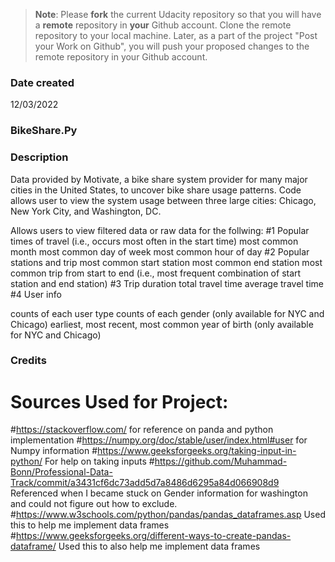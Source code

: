 >**Note**: Please **fork** the current Udacity repository so that you will have a **remote** repository in **your** Github account. Clone the remote repository to your local machine. Later, as a part of the project "Post your Work on Github", you will push your proposed changes to the remote repository in your Github account.

### Date created
12/03/2022

### BikeShare.Py

### Description
Data provided by Motivate, a bike share system provider for many major cities in the United States, to uncover bike share usage patterns. Code allows user to view the system usage between three large cities: Chicago, New York City, and Washington, DC.

Allows users to view filtered data or raw data for the follwing:
#1 Popular times of travel (i.e., occurs most often in the start time)
    most common month
    most common day of week
    most common hour of day
#2 Popular stations and trip
    most common start station
    most common end station
    most common trip from start to end (i.e., most frequent combination of start station and end station)
#3 Trip duration
    total travel time
average travel time
    #4 User info

counts of each user type
counts of each gender (only available for NYC and Chicago)
earliest, most recent, most common year of birth (only available for NYC and Chicago)

### Credits
# Sources Used for Project:
#https://stackoverflow.com/ for reference on panda and python implementation
#https://numpy.org/doc/stable/user/index.html#user for Numpy information
#https://www.geeksforgeeks.org/taking-input-in-python/ For help on taking inputs
#https://github.com/Muhammad-Bonn/Professional-Data-Track/commit/a3431cf6dc73add5d7a8486d6295a84d066908d9 Referenced when I became stuck on Gender information for washington and could not figure out how to exclude. 
#https://www.w3schools.com/python/pandas/pandas_dataframes.asp Used this to help me implement data frames 
#https://www.geeksforgeeks.org/different-ways-to-create-pandas-dataframe/ Used this to also help me implement data frames 

